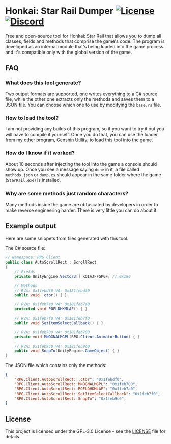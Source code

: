 # Honkai: Star Rail Dumper [![License](https://img.shields.io/badge/License-GPL3.0-green.svg)](https://github.com/lanylow/honkai-dumper/blob/main/LICENSE) [![Discord](https://img.shields.io/badge/chat-discord-informational)](https://discord.gg/MrtJvV5tKv)

Free and open-source tool for Honkai: Star Rail that allows you to dump all classes, fields and methods that comprise the game's code. The program is developed as an internal module that's being loaded into the game process and it's compatible only with the global version of the game.

## FAQ

### What does this tool generate?
Two output formats are supported, one writes everything to a C# source file, while the other one extracts only the methods and saves them to a JSON file. You can choose which one to use by modifying the `base.rs` file.

### How to load the tool?
I am not providing any builds of this program, so if you want to try it out you will have to compile it yourself. Once you do that, you can use the loader from my other program, [Genshin Utility](https://github.com/lanylow/genshin-utility), to load this tool into the game.

### How do I know if it worked?
About 10 seconds after injecting the tool into the game a console should show up. Once you see a message saying `done` in it, a file called `methods.json` or `dump.cs` should appear in the same folder where the game (`StarRail.exe`) is installed.

### Why are some methods just random characters?
Many methods inside the game are obfuscated by developers in order to make reverse engineering harder. There is very little you can do about it.

## Example output

Here are some snippets from files generated with this tool.

The C# source file:
```cs
// Namespace: RPG.Client
public class AutoScrollRect : ScrollRect
{
	// Fields
	private UnityEngine.Vector3[] KOIAJFFGPGF; // 0x180

	// Methods
	// RVA: 0x1febdf0 VA: 0x181febdf0
	public void .ctor() { }

	// RVA: 0x1feb7a0 VA: 0x181feb7a0
	protected void POFLDHKMLAF() { }

	// RVA: 0x1feb7f0 VA: 0x181feb7f0
	public void SetItemSelectCallback() { }

	// RVA: 0x1feb700 VA: 0x181feb700
	private void MNOGNALMGPL(RPG.Client.AnimatorButton) { }

	// RVA: 0x1feb9c0 VA: 0x181feb9c0
	public void SnapTo(UnityEngine.GameObject) { }
}
```

The JSON file which contains only the methods:
```json
{
	"RPG.Client.AutoScrollRect::.ctor": "0x1febdf0",
	"RPG.Client.AutoScrollRect::MNOGNALMGPL": "0x1feb700",
	"RPG.Client.AutoScrollRect::POFLDHKMLAF": "0x1feb7a0",
	"RPG.Client.AutoScrollRect::SetItemSelectCallback": "0x1feb7f0",
	"RPG.Client.AutoScrollRect::SnapTo": "0x1feb9c0",
}
```

## License

This project is licensed under the GPL-3.0 License - see the [LICENSE](https://github.com/lanylow/honkai-dumper/blob/master/LICENSE) file for details.

